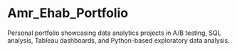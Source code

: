 # Amr_Ehab_Portfolio
Personal portfolio showcasing data analytics projects in A/B testing, SQL analysis, Tableau dashboards, and Python-based exploratory data analysis.
